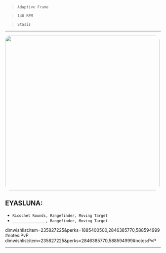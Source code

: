 > `Adaptive Frame`

> `140 RPM`

> `Stasis`

---

<img src="https://bungie.net/common/destiny2_content/screenshots/235827225.jpg" width="500px" style="border-radius: 16px">

## EYASLUNA:

-   `Ricochet Rounds, Rangefinder, Moving Target`
-   `_______________, Rangefinder, Moving Target`

dimwishlist:item=235827225&perks=1885400500,2846385770,588594999#notes:PvP  
dimwishlist:item=235827225&perks=2846385770,588594999#notes:PvP

---
